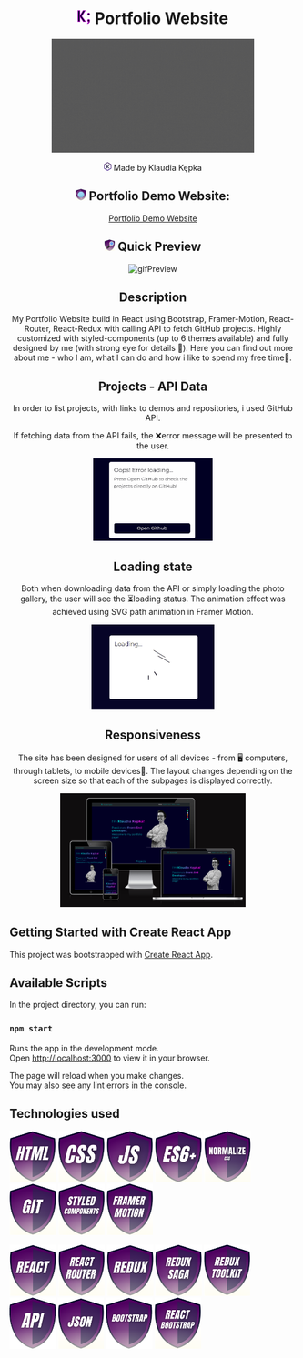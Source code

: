 <div align="center">

# <img src="images/myIcons/iconK.png" height="25"/> Portfolio Website 
<img src="images/show.gif" height="200"/>

<img src="images/myIcons/icon.png" height="15"/> Made by Klaudia Kępka

## <img src="images/myIcons/demo.png" height="20"/> Portfolio Demo Website:
[Portfolio Demo Website](https://kepkaklaudia.github.io/portfolio/)

## <img src="images/myIcons/quick.png" height="20"/> Quick Preview
![gifPreview](images/preview.gif)

## Description
My Portfolio Website build in React using Bootstrap, Framer-Motion, React-Router, React-Redux with calling API to fetch GitHub projects. Highly customized with styled-components (up to 6 themes available) and fully designed by me (with strong eye for details 🧐). Here you can find out more about me - who I am, what I can do and how i like to spend my free time🦾.

## Projects - API Data
In order to list projects, with links to demos and repositories, i used GitHub API.

If fetching data from the API fails, the ❌error message will be presented to the user.

<img src="images/error.gif" height="145"/>

## Loading state
Both when downloading data from the API or simply loading the photo gallery, the user will see the ⏳loading status. The animation effect was achieved using SVG path animation in Framer Motion.

<img src="images/loading.gif" height="150"/>

## Responsiveness
The site has been designed for users of all devices - from 🖥 computers, through tablets, to mobile devices📱. The layout changes depending on the screen size so that each of the subpages is displayed correctly.

<img src="images/responsive.PNG" height="200"/>
</div>

## Getting Started with Create React App

This project was bootstrapped with [Create React App](https://github.com/facebook/create-react-app).

## Available Scripts

In the project directory, you can run:

### `npm start`

Runs the app in the development mode.\
Open [http://localhost:3000](http://localhost:3000) to view it in your browser.

The page will reload when you make changes.\
You may also see any lint errors in the console.

## Technologies used
<img src="images/myIcons/html.png" height="90"/> <img src="images/myIcons/css.png" height="90"/> <img src="images/myIcons/js.png" height="90"/> <img src="images/myIcons/es6.png" height="90"/> <img src="images/myIcons/norm.png" height="90"/> <img src="images/myIcons/git.png" height="90"/>  <img src="images/myIcons/styledComponents.png" height="90"/> <img src="images/myIcons/framerMotion.png" height="90"/>

<img src="images/myIcons/react.png" height="90"/> <img src="images/myIcons/reactRouter.png" height="90"/> <img src="images/myIcons/redux.png" height="90"/> <img src="images/myIcons/reduxSaga.png" height="90"/> <img src="images/myIcons/reduxToolkit.png" height="90"/> <img src="images/myIcons/api.png" height="90"/> <img src="images/myIcons/json.png" height="90"/> <img src="images/myIcons/bootstrap.png" height="90"/> <img src="images/myIcons/reactBootstrap.png" height="90"/>